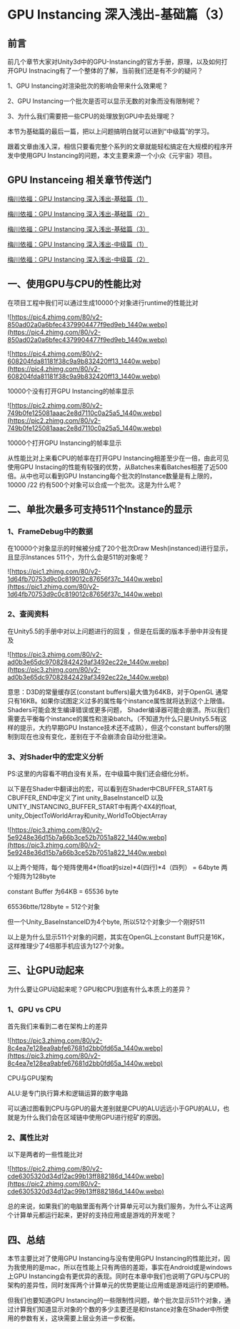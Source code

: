 # ****GPU Instancing 深入浅出-基础篇（3）****

## **前言**

前几个章节大家对Unity3d中的GPU-Instancing的官方手册，原理，以及如何打开GPU Instnacing有了一个整体的了解，当前我们还是有不少的疑问？

1、GPU Instancing对渲染批次的影响会带来什么效果呢？

2、GPU Instancing一个批次是否可以显示无数的对象而没有限制呢？

3、为什么我们需要把一些CPU的处理放到GPU中去处理呢？

本节为基础篇的最后一篇，把以上问题搞明白就可以进到“中级篇”的学习。

跟着文章由浅入深，相信只要看完整个系列的文章就能轻松搞定在大规模的程序开发中使用GPU Instancing的问题，本文主要来源一个小众《元宇宙》项目。

## **GPU Instanceing 相关章节传送门**

[梅川依福：GPU Instancing 深入浅出-基础篇（1）](https://zhuanlan.zhihu.com/p/523702434)

[梅川依福：GPU Instancing 深入浅出-基础篇（2）](https://zhuanlan.zhihu.com/p/523765931)

[梅川依福：GPU Instancing 深入浅出-基础篇（3）](https://zhuanlan.zhihu.com/p/523924945)

[梅川依福：GPU Instancing 深入浅出-中级篇（1）](https://zhuanlan.zhihu.com/p/524195324)

[梅川依福：GPU Instancing 深入浅出-中级篇（2）](https://zhuanlan.zhihu.com/p/524285662)

## **一、使用GPU与CPU的性能比对**

在项目工程中我们可以通过生成10000个对象进行runtime的性能比对

![https://pic4.zhimg.com/80/v2-850ad02a0a6bfec4379904477f9ed9eb_1440w.webp](https://pic4.zhimg.com/80/v2-850ad02a0a6bfec4379904477f9ed9eb_1440w.webp)

![https://pic4.zhimg.com/80/v2-608204fda81181f38c9a9b832420ff13_1440w.webp](https://pic4.zhimg.com/80/v2-608204fda81181f38c9a9b832420ff13_1440w.webp)

10000个没有打开GPU Instancing的帧率显示

![https://pic2.zhimg.com/80/v2-749b0fe125081aaac2e8d7110c0a25a5_1440w.webp](https://pic2.zhimg.com/80/v2-749b0fe125081aaac2e8d7110c0a25a5_1440w.webp)

10000个打开GPU Instancing的帧率显示

从性能比对上来看CPU的帧率在打开GPU Instancing相差至少在一倍，由此可见使用GPU Instacing的性能有较强的优势，从Batches来看Batches相差了近500倍。从中也可以看到GPU Instancing每个批次的Instance数量是有上限的，10000 /22 约有500个对象可以合成一个批次。这是为什么呢？

## **二、单批次最多可支持511个Instance的显示**

### **1、FrameDebug中的数据**

在10000个对象显示的时候被分成了20个批次Draw Mesh(instanced)进行显示，且显示Instances 511个，为什么会是511的对象呢？

![https://pic1.zhimg.com/80/v2-1d64fb70753d9c0c819012c87656f37c_1440w.webp](https://pic1.zhimg.com/80/v2-1d64fb70753d9c0c819012c87656f37c_1440w.webp)

### **2、查阅资料**

在Unity5.5的手册中对以上问题进行的回复 ，但是在后面的版本手册中并没有提及

![https://pic3.zhimg.com/80/v2-ad0b3e65dc97082842429af3492ec22e_1440w.webp](https://pic3.zhimg.com/80/v2-ad0b3e65dc97082842429af3492ec22e_1440w.webp)

意思：D3D的常量缓存区(constant buffers)最大值为64KB，对于OpenGL 通常只有16KB。如果你试图定义过多的属性每个instance属性就将达到这个上限值。Shaders可能会发生编译错误或更多问题， Shader编译器可能会崩溃。所以我们需要去平衡每个instance的属性和渲染batch。（不知道为什么只是Unity5.5有这样的提示，大约早期GPU Instance技术还不成熟），但这个constant buffers的限制到现在也没有变化，差别在于不会崩溃会自动分批渲染。

### **3、对Shader中的宏定义分析**

PS:这里的内容看不明白没有关系，在中级篇中我们还会细化分析。

以下是在Shader中翻译出的宏，可以看到在Shader中CBUFFER_START与CBUFFER_END中定义了int unity_BaseInstanceID 以及 UNITY_INSTANCING_BUFFER_START中有两个4X4的float, unity_ObjectToWorldArray和unity_WorldToObjectArray

![https://pic3.zhimg.com/80/v2-5e9248e36d15b7a66b3ce52b7051a822_1440w.webp](https://pic3.zhimg.com/80/v2-5e9248e36d15b7a66b3ce52b7051a822_1440w.webp)

以上两个矩阵，每个矩阵使用4*(float的size)*4(四行)*4（四列） = 64byte 两个矩阵为128byte

constant Buffer 为64KB = 65536 byte

65536btte/128byte = 512个对象

但一个Unity_BaseInstanceID为4个byte, 所以512个对象少一个刚好511

以上是为什么显示511个对象的问题，其实在OpenGL上constant Buff只是16K， 这样推理少了4倍那手机应该为127个对象。

## **三、让GPU动起来**

为什么要让GPU动起来呢？GPU和CPU到底有什么本质上的差异？

### **1、GPU vs CPU**

首先我们来看到二者在架构上的差异

![https://pic3.zhimg.com/80/v2-8c4ea7e128ea9abfe67681d2bb0fd65a_1440w.webp](https://pic3.zhimg.com/80/v2-8c4ea7e128ea9abfe67681d2bb0fd65a_1440w.webp)

CPU与GPU架构

ALU:是专门执行算术和逻辑运算的数字电路

可以通过图看到CPU与GPU的最大差别就是CPU的ALU远远小于GPU的ALU，也就是为什么我们会在区域链中使用GPU进行挖矿的原因。

### **2、属性比对**

以下是两者的一些性能比对

![https://pic2.zhimg.com/80/v2-cde6305320d34d12ac99b13ff882186d_1440w.webp](https://pic2.zhimg.com/80/v2-cde6305320d34d12ac99b13ff882186d_1440w.webp)

总的来说，如果我们的电脑里面有两个计算单元可以为我们服务，为什么不让这两个计算单元都运行起来，更好的支持应用或是游戏的开发呢？

## **四、总结**

本节主要比对了使用GPU Instancing与没有使用GPU Instancing的性能比对，因为我使用的是mac，所以在性能上只有两倍的差距，事实在Android或是windows上GPU Instancing会有更优异的表现。同时在本章中我们也说明了GPU与CPU的架构的差异性，同时发挥两个计算单元的优势更能让应用或是游戏运行的更顺畅。

但我们也要知道GPU Instancing的一些限制性问题，单个批次显示511个对象，通过计算我们知道显示对象的个数的多少主要还是和Instance对象在Shader中所使用的参数有关，这块需要上层业务进一步权衡。